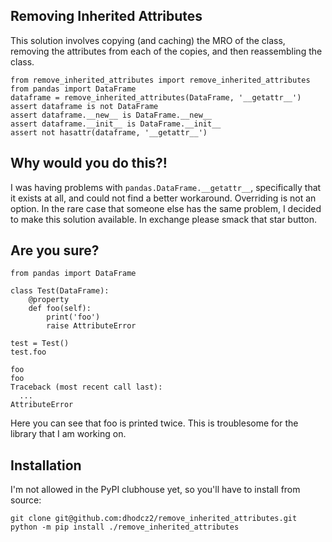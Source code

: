 ## Removing Inherited Attributes

This solution involves copying (and caching) the MRO of the class,
removing the attributes from each of the copies, and then reassembling the class.

```
from remove_inherited_attributes import remove_inherited_attributes
from pandas import DataFrame
dataframe = remove_inherited_attributes(DataFrame, '__getattr__')
assert dataframe is not DataFrame
assert dataframe.__new__ is DataFrame.__new__
assert dataframe.__init__ is DataFrame.__init__
assert not hasattr(dataframe, '__getattr__')
```

## Why would you do this?!

I was having problems with `pandas.DataFrame.__getattr__`, specifically that it exists at all,
and could not find a better workaround. Overriding is not an option.
In the rare case that someone else has the same problem,
I decided to make this solution available. In exchange please smack that star button.

## Are you sure?

```
from pandas import DataFrame

class Test(DataFrame):
    @property
    def foo(self):
        print('foo')
        raise AttributeError

test = Test()
test.foo
```

```
foo
foo
Traceback (most recent call last):
  ...
AttributeError
```

Here you can see that foo is printed twice. This is troublesome for the library that I am working on.

## Installation

I'm not allowed in the PyPI clubhouse yet, so you'll have to install from source:

```
git clone git@github.com:dhodcz2/remove_inherited_attributes.git
python -m pip install ./remove_inherited_attributes
```

